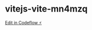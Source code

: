 # vitejs-vite-mn4mzq

[Edit in Codeflow ⚡️](https://stackblitz.com/~/github.com/dkretz/vitejs-vite-mn4mzq)